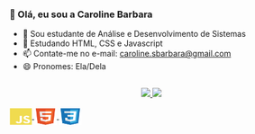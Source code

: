 ### 👋 Olá, eu sou a Caroline Barbara

- 🔭 Sou estudante de Análise e Desenvolvimento de Sistemas
- 🌱 Estudando HTML, CSS e Javascript
- 📫 Contate-me no e-mail: caroline.sbarbara@gmail.com
- 😄 Pronomes: Ela/Dela

##

<div align="center">
  <a href="https://github.com/carolinebarbara">
  <img width="48%" src="https://github-readme-stats.vercel.app/api?username=carolinebarbara&show_icons=true&theme=midnight-purple&include_all_commits=true&count_private=true"/>
  <img width="48%" src="https://github-readme-stats.vercel.app/api/top-langs/?username=carolinebarbara&layout=compact&langs_count=7&theme=midnight-purple"/>
</div>
<div style="display: inline_block"><br>
  <img align="center" alt="Carol-Js" height="30" width="40" src="https://raw.githubusercontent.com/devicons/devicon/master/icons/javascript/javascript-plain.svg">
  <img align="center" alt="Carol-HTML" height="30" width="40" src="https://raw.githubusercontent.com/devicons/devicon/master/icons/html5/html5-original.svg">
  <img align="center" alt="Carol-CSS" height="30" width="40" src="https://raw.githubusercontent.com/devicons/devicon/master/icons/css3/css3-original.svg">
</div>
  
  ##
